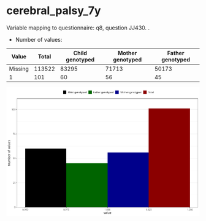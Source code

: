# cerebral_palsy_7y
Variable mapping to questionnaire: q8, question JJ430.
.
- Number of values:

| Value | Total | Child genotyped | Mother genotyped | Father genotyped |
| ----- | ----- | --------------- | ---------------- | ---------------- |
| Missing | 113522 | 83295 | 71713 | 50173 |
| 1 | 101 | 60 | 56 |45 |



![](cerebral_palsy_7y_n.png)



